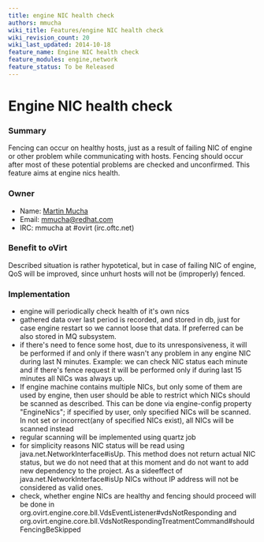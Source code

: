 ```yaml
---
title: engine NIC health check
authors: mmucha
wiki_title: Features/engine NIC health check
wiki_revision_count: 20
wiki_last_updated: 2014-10-18
feature_name: Engine NIC health check
feature_modules: engine,network
feature_status: To be Released
---
```


# Engine NIC health check

### Summary

Fencing can occur on healthy hosts, just as a result of failing NIC of engine or other problem while communicating with hosts. Fencing should occur after most of these potential problems are checked and unconfirmed. This feature aims at engine nics health.

### Owner

*   Name: [Martin Mucha](User:mmucha)
*   Email: <mmucha@redhat.com>
*   IRC: mmucha at #ovirt (irc.oftc.net)

### Benefit to oVirt

Described situation is rather hypotetical, but in case of failing NIC of engine, QoS will be improved, since unhurt hosts will not be (improperly) fenced.

### Implementation

*   engine will periodically check health of it's own nics
*   gathered data over last period is recorded, and stored in db, just for case engine restart so we cannot loose that data. If preferred can be also stored in MQ subsystem.
*   if there's need to fence some host, due to its unresponsiveness, it will be performed if and only if there wasn't any problem in any engine NIC during last N minutes. Example: we can check NIC status each minute and if there's fence request it will be performed only if during last 15 minutes all NICs was always up.
*   If engine machine contains multiple NICs, but only some of them are used by engine, then user should be able to restrict which NICs should be scanned as described. This can be done via engine-config property "EngineNics"; if specified by user, only specified NICs will be scanned. In not set or incorrect(any of specified NICs exist), all NICs will be scanned instead
*   regular scanning will be implemented using quartz job
*   for simplicity reasons NIC status will be read using java.net.NetworkInterface#isUp. This method does not return actual NIC status, but we do not need that at this moment and do not want to add new dependency to the project. As a sideeffect of java.net.NetworkInterface#isUp NICs without IP address will not be considered as valid ones.
*   check, whether engine NICs are healthy and fencing should proceed will be done in org.ovirt.engine.core.bll.VdsEventListener#vdsNotResponding and org.ovirt.engine.core.bll.VdsNotRespondingTreatmentCommand#shouldFencingBeSkipped
